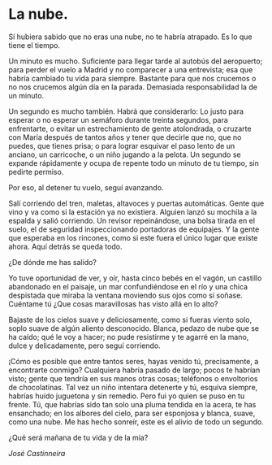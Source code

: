 # La nube.

Sí hubiera sabido que no eras una nube,  no te habría atrapado. Es lo que tiene el tiempo. 

Un minuto es mucho. Suficiente para llegar tarde al autobús del aeropuerto; para perder el vuelo a Madrid y no comparecer a una entrevista; esa que habría cambiado tu vida para siempre. Bastante para que nos crucemos o no nos crucemos algún día en la parada. Demasiada responsabilidad la de un minuto. 

Un segundo es mucho también. Habrá que considerarlo: Lo justo para esperar o no esperar un semáforo durante treinta segundos, para enfrentarte, o evitar un estrechamiento de gente atolondrada, o cruzarte con María después de tantos años y tener que decirle que no, que no puedes, que tienes prisa; o para lograr esquivar el paso lento de un anciano, un carricoche, o un niño jugando a la pelota. Un segundo se expande rápidamente y ocupa de repente todo un minuto de tu tiempo, sin pedirte permiso.

Por eso, al detener tu vuelo, seguí avanzando.

Salí corriendo del tren, maletas, altavoces y puertas automáticas. Gente que vino y va como si la estación ya no existiera. Alguien lanzó su mochila a la espalda y salió corriendo. Un revisor repeinándose, una bolsa tirada en el suelo, el de seguridad inspeccionando portadoras de equipajes. Y la gente que esperaba en los rincones, como si este fuera el único lugar que existe ahora. Aquí detrás se queda todo. 

¿De dónde me has salido? 

Yo tuve oportunidad de ver, y oír, hasta cinco bebés en el vagón, un castillo abandonado en el paisaje, un mar confundiéndose en el río y una chica despistada que miraba la ventana moviendo sus ojos como si soñase. Cuéntame tú ¿Que cosas maravillosas has visto allá en lo alto?

Bajaste de los cielos suave y deliciosamente, como si fueras viento solo, soplo suave de algún aliento desconocido. Blanca, pedazo de nube que se ha caído; qué le voy a hacer; no pude resistirme y te agarré en la mano, dulce y delicadamente, pero seguí corriendo.

¡Cómo es posible que entre tantos seres, hayas venido tú, precisamente, a encontrarte conmigo? Cualquiera habría pasado de largo; pocos te habrían visto; gente que tendría en sus manos otras cosas; teléfonos o envoltorios de chocolatinas. Tal vez un niño intentara detenerte y tú, esquiva siempre, habrías huído juguetona y sin remedio. Pero fui yo quien se puso en tu frente. Tú, que habrías sido tan solo una pluma tendida en la acera, te has ensanchado; en los albores del cielo, para ser esponjosa y blanca, suave, como una nube. Me has hecho sonreír, este es el alivio de todo un segundo.

¿Qué será mañana de tu vida y de la mía?

*José Castinneira*
